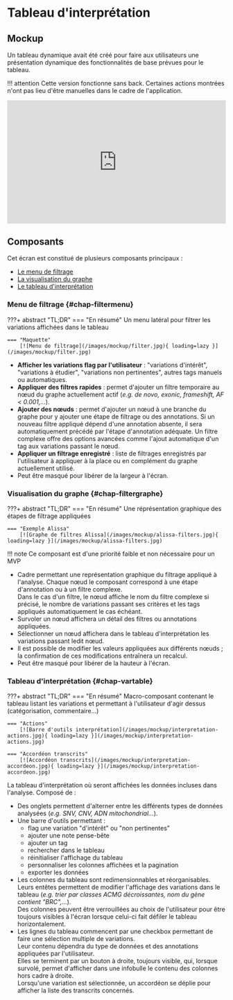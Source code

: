# Tableau d'interprétation

## Mockup
Un tableau dynamique avait été créé pour faire aux utilisateurs une présentation dynamique des fonctionnalités de base prévues pour le tableau.

!!! attention
    Cette version fonctionne sans back. Certaines actions montrées n'ont pas lieu d'être manuelles dans le cadre de l'application.

<div style="width:100%;height:0px;position:relative;padding-bottom:56.250%;"><iframe src="https://streamable.com/e/c27265?loop=0" frameborder="0" width="100%" height="100%" allowfullscreen style="width:100%;height:100%;position:absolute;left:0px;top:0px;overflow:hidden;"></iframe></div>

## Composants
Cet écran est constitué de plusieurs composants principaux :

- [Le menu de filtrage](#chap-filtermenu)
- [La visualisation du graphe](#chap-filtergraphe)
- [Le tableau d'interprétation](#chap-vartable)

###  Menu de filtrage {#chap-filtermenu}
???+ abstract "TL;DR"
    === "En résumé"
        Un menu latéral pour filtrer les variations affichées dans le tableau

    === "Maquette"
        [![Menu de filtrage](/images/mockup/filter.jpg){ loading=lazy }](/images/mockup/filter.jpg)

- **Afficher les variations flag par l'utilisateur** : "variations d'intérêt", "variations à étudier", "variations non pertinentes", autres tags manuels ou automatiques.
- **Appliquer des filtres rapides** : permet d'ajouter un filtre temporaire au nœud du graphe actuellement actif (*e.g. de novo,  exonic, frameshift, AF < 0.001,...*).
- **Ajouter des nœuds** : permet d'ajouter un nœud à une branche du graphe pour y ajouter une étape de filtrage ou des annotations. Si un nouveau filtre appliqué dépend d'une annotation absente, il sera automatiquement précédé par l'étape d'annotation adéquate. Un filtre complexe offre des options avancées comme l'ajout automatique d'un tag aux variations passant le nœud.
- **Appliquer un filtrage enregistré** : liste de filtrages enregistrés par l'utilisateur à appliquer à la place ou en complément du graphe actuellement utilisé.
- Peut être masqué pour libérer de la largeur à l'écran.

### Visualisation du graphe {#chap-filtergraphe}
???+ abstract "TL;DR"
    === "En résumé"
        Une réprésentation graphique des étapes de filtrage appliquées

    === "Exemple Alissa"
        [![Graphe de filtres Alissa](/images/mockup/alissa-filters.jpg){ loading=lazy }](/images/mockup/alissa-filters.jpg)

!!! note
    Ce composant est d'une priorité faible et non nécessaire pour un MVP

- Cadre permettant une représentation graphique du filtrage appliqué à l'analyse. Chaque nœud le composant correspond à une étape d'annotation ou à un filtre complexe.<br>
Dans le cas d'un filtre, le nœud affiche le nom du filtre complexe si précisé, le nombre de variations passant ses critères et les tags appliqués automatiquement le cas échéant. 
- Survoler un nœud affichera un détail des filtres ou annotations appliquées.
- Sélectionner un nœud affichera dans le tableau d'interprétation les variations passant ledit nœud.
- Il est possible de modifier les valeurs appliquées aux différents nœuds ; la confirmation de ces modifications entraînera un recalcul.
- Peut être masqué pour libérer de la hauteur à l'écran.

### Tableau d'interprétation {#chap-vartable}
???+ abstract "TL;DR"
    === "En résumé"
        Macro-composant contenant le tableau listant les variations et permettant à l'utilisateur d'agir dessus (catégorisation, commentaire…)

    === "Actions"
        [![Barre d'outils interprétation](/images/mockup/interpretation-actions.jpg){ loading=lazy }](/images/mockup/interpretation-actions.jpg)

    === "Accordéon transcrits"
        [![Accordéon transcrits](/images/mockup/interpretation-accordeon.jpg){ loading=lazy }](/images/mockup/interpretation-accordeon.jpg)

La tableau d'interprétation où seront affichées les données incluses dans l'analyse. Composé de :

- Des onglets permettent d'alterner entre les différents types de données analysées (*e.g. SNV, CNV, ADN mitochondrial...*).
- Une barre d'outils permettant : 
    - flag une variation "d'intérêt" ou "non pertinentes"
    - ajouter une note pense-bête
    - ajouter un tag
    - rechercher dans le tableau
    - réinitialiser l'affichage du tableau
    - personnaliser les colonnes affichées et la pagination
    - exporter les données
- Les colonnes du tableau sont redimensionnables et réorganisables. Leurs entêtes permettent de modifier l'affichage des variations dans le tableau (*e.g. trier par classes ACMG décroissantes, nom du gène contient "BRC",...*).<br>
Des colonnes peuvent être verrouillées au choix de l'utilisateur pour être toujours visibles à l'écran lorsque celui-ci fait défiler le tableau horizontalement.
- Les lignes du tableau commencent par une checkbox permettant de faire une sélection multiple de variations.<br>
Leur contenu dépendra du type de données et des annotations appliquées par l'utilisateur.<br>
Elles se terminent par un bouton à droite, toujours visible, qui, lorsque survolé, permet d'afficher dans une infobulle le contenu des colonnes hors cadre à droite.<br>
Lorsqu'une variation est sélectionnée, un accordéon se déplie pour afficher la liste des transcrits concernés.